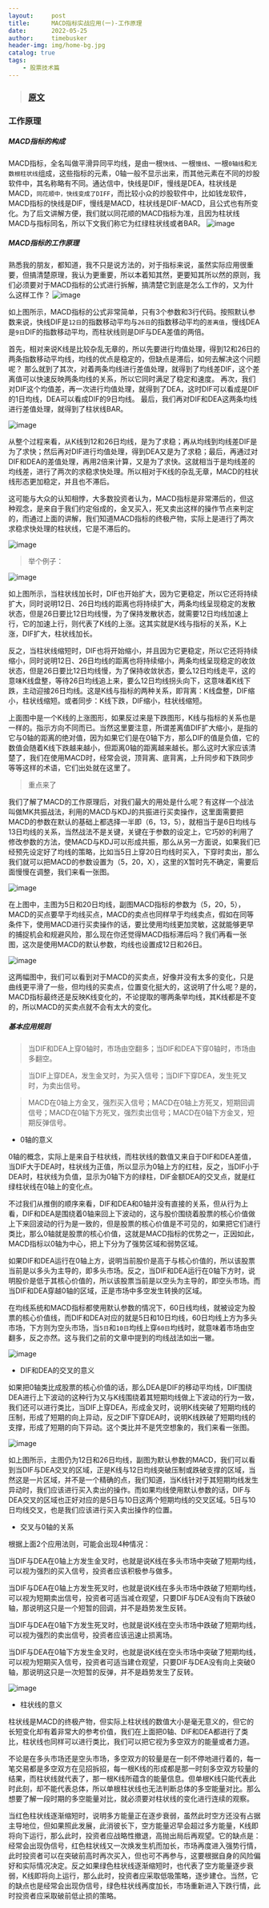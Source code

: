 ```yaml
---
layout:     post
title:      MACD指标实战应用(一)-工作原理
date:       2022-05-25
author:     timebusker
header-img: img/home-bg.jpg
catalog: true
tags:
    - 股票技术篇
---  
```


>### [原文](https://zhuanlan.zhihu.com/p/384268548)


### 工作原理
##### MACD指标的构成
MACD指标，全名叫做平滑异同平均线，是由一根`快线`、一根`慢线`、一根`0轴线`和`无数根柱状线`组成，这些指标的元素，0轴一般不显示出来，而其他元素在不同的炒股软件中，其名称略有不同。通达信中，快线是DIF，慢线是DEA，柱状线是MACD，`同花顺中，快线变成了DIFF`，而比较小众的炒股软件中，比如钱龙软件，MACD指标的快线是DIF，慢线是MACD，柱状线是DIF-MACD，且公式也有所变化。为了后文讲解方便，我们就以同花顺的MACD指标为准，且因为柱状线MACD与指标同名，所以下文我们称它为红绿柱状线或者BAR。
![image](img/Z笔记附件/2022-05-15-MACD指标实战应用-工作原理_image_1.png)  

##### MACD指标的工作原理
熟悉我的朋友，都知道，我不只是说方法的，对于指标来说，虽然实际应用很重要，但搞清楚原理，我认为更重要，所以本着知其然，更要知其所以然的原则，我们必须要对于MACD指标的公式进行拆解，搞清楚它到底是怎么工作的，又为什么这样工作？
![image](img/Z笔记附件/2022-05-15-MACD指标实战应用-工作原理_image_2.png)  

如上图所示，MACD指标的公式非常简单，只有3个参数和3行代码。按照默认参数来说，快线DIF是`12日`的指数移动平均与`26日`的指数移动平均的`差离值`，慢线DEA是`9日`DIF的指数移动平均，而柱状线则是DIF与DEA差值的两倍。

首先，相对来说K线是比较杂乱无章的，所以先要进行均值处理，得到12和26日的两条指数移动平均线，均线的优点是稳定的，但缺点是滞后，如何去解决这个问题呢？
那么就到了其次，对着两条均线进行差值处理，就得到了均线差DIF，这个差离值可以快速反映两条均线的关系，所以它同时满足了稳定和速度。
再次，我们对DIF这个均值差，再一次进行均值处理，就得到了DEA，这时DIF可以看成是DIF的1日均线，DEA可以看成DIF的9日均线。
最后，我们再对DIF和DEA这两条均线进行差值处理，就得到了柱状线BAR。

![image](img/Z笔记附件/2022-05-15-MACD指标实战应用-工作原理_image_3.png)  

从整个过程来看，从K线到12和26日均线，是为了求稳；再从均线到均线差DIF是为了求快；然后再对DIF进行均值处理，得到DEA又是为了求稳；最后，再通过对DIF和DEA的差值处理，再用2倍来计算，又是为了求快。这就相当于是均线差的均线差，进行了两次的求稳求快处理。所以相对于K线的杂乱无章，MACD的柱状线形态更加稳定，并且也不滞后。

这可能与大众的认知相悖，大多数投资者认为，MACD指标是非常滞后的，但这种观念，是来自于我们约定俗成的，金叉买入，死叉卖出这样的操作节点来判定的，而通过上面的讲解，我们知道MACD指标的终极产物，实际上是进行了两次求稳求快处理的柱状线，它是不滞后的。

![image](img/Z笔记附件/2022-05-15-MACD指标实战应用-工作原理_image_4.png)  

> 举个例子：

![image](img/Z笔记附件/2022-05-15-MACD指标实战应用-工作原理_image_5.png)  

如上图所示，当柱状线加长时，DIF也开始扩大，因为它更稳定，所以它还将持续扩大，同时说明12日、26日均线的距离也将持续扩大，两条均线呈现稳定的发散状态，但是26日要比12日均线慢，为了保持发散状态，就需要12日均线加速上行，它的加速上行，则代表了K线的上涨。这其实就是K线与指标的关系，K上涨，DIF扩大，柱状线加长。

反之，当柱状线缩短时，DIF也将开始缩小，并且因为它更稳定，所以它还将持续缩小，同时说明12日、26日均线的距离也将持续缩小，两条均线呈现稳定的收敛状态，但是26日要比12日均线慢，为了保持收敛状态，要么12日均线走平，这的意味K线盘整，等待26日均线追上来，要么12日均线拐头向下，这意味着K线下跌，主动迎接26日均线。这是K线与指标的两种关系，即背离：K线盘整，DIF缩小，柱状线缩短。或者同步：K线下跌，DIF缩小，柱状线缩短。

上面图中是一个K线的上涨图形，如果反过来是下跌图形，K线与指标的关系也是一样的。指示方向不同而已。当然这里要注意，所谓差离值DIF扩大缩小，是指的它与0轴的距离的绝对值，因为如果它们是在0轴下方，那么DIF的值是负值，它的数值会随着K线下跌越来越小，但距离0轴的距离越来越长。那么这时大家应该清楚了，我们在使用MACD时，经常会说，顶背离、底背离，上升同步和下跌同步等等这样的术语，它们出处就在这里了。

> 重点来了

我们了解了MACD的工作原理后，对我们最大的用处是什么呢？有这样一个战法叫做MK共振战法，利用的MACD与KDJ的共振进行买卖操作，这里面需要把MACD的参数在默认的基础上都选择一半即（6，13，5），就相当于是6日均线与13日均线的关系，当然战法不是关键，关键在于参数的设定上，它巧妙的利用了修改参数的方法，使MACD与KDJ可以形成共振，那么从另一方面说，如果我们已经预先设定好了均线的策略，比如当5日上穿20日均线时买入，下穿时卖出，那么我们就可以把MACD的参数设置为（5，20，X），这里的X暂时先不确定，需要后面慢慢在调整，我们来看一张图。

![image](img/Z笔记附件/2022-05-15-MACD指标实战应用-工作原理_image_6.png)  

在上图中，主图为5日和20日均线，副图MACD指标的参数为（5，20，5），MACD的买点要早于均线买点，MACD的卖点也同样早于均线卖点，假如在同等条件下，使用MACD进行买卖操作的话，要比使用均线更加灵敏，这就能够更早的捕捉机会和规避风险，那么现在你还觉得MACD指标滞后吗？我们再看一张图，这次是使用MACD的默认参数，均线也设置成12日和26日。

![image](img/Z笔记附件/2022-05-15-MACD指标实战应用-工作原理_image_7.png)  

这两幅图中，我们可以看到对于MACD的买卖点，好像并没有太多的变化，只是曲线更平滑了一些，但均线的买卖点，位置变化挺大的，这说明了什么呢？是的，MACD指标最终还是反映K线变化的，不论提取的哪两条举均线，其K线都是不变的，所以MACD的买卖点就不会有太大的变化。

##### 基本应用规则

> 当DIF和DEA上穿0轴时，市场由空翻多；当DIF和DEA下穿0轴时，市场由多翻空。

> 当DIF上穿DEA，发生金叉时，为买入信号；当DIF下穿DEA，发生死叉时，为卖出信号。

> MACD在0轴上方金叉，强烈买入信号；MACD在0轴上方死叉，短期回调信号；MACD在0轴下方死叉，强烈卖出信号；MACD在0轴下方金叉，短期反弹信号。



- 0轴的意义

0轴的概念，实际上是来自于柱状线，而柱状线的数值又来自于DIF和DEA差值，当DIF大于DEA时，柱状线为正值，所以显示为0轴上方的红柱，反之，当DIF小于DEA时，柱状线为负值，显示为0轴下方的绿柱，DIF金额DEA的交叉点，就是红绿柱状线在0轴上的变化点。

不过我们从推倒的顺序来看，DIF和DEA和0轴并没有直接的关系，但从行为上看，DIF和DEA是围绕着0轴来回上下波动的，这与股价围绕着股票的核心价值做上下来回波动的行为是一致的，但是股票的核心价值是不可见的，如果把它们进行类比，那么0轴就是股票的核心价值，这就是MACD指标的优势之一，正因如此，MACD指标以0轴为中心，把上下分为了强势区域和弱势区域。

如果DIF和DEA运行在0轴上方，说明当前股价是高于与核心价值的，所以该股票当前是以多头为主导的，即多头市场。反之，当DIF和DEA运行在0轴下方时，说明股价是低于其核心价值的，所以该股票当前是以空头为主导的，即空头市场。而当DIF和DEA穿越0轴的区域，正是市场中多空发生转换的区域。

在均线系统和MACD指标都使用默认参数的情况下，60日线均线，就被设定为股票的核心价值线，而DIF和DEA对应的就是5日和10日均线，60日均线上方为多头市场，下方则为空头市场，当`5日`和`10日`均线上穿`60日`均线时，就意味着市场由空翻多，反之亦然。这与我们之前的文章中提到的均线战法如出一辙。

![image](img/Z笔记附件/2022-05-19-MACD指标实战应用-MK共振战法_image_1.png)  

- DIF和DEA的交叉的意义

如果把0轴类比成股票的核心价值的话，那么DEA是DIF的移动平均线，DIF围绕DEA进行上下波动的这种行为又与K线围绕着其短期均线做上下波动的行为一致，我们还可以进行类比，当DIF上穿DEA，形成金叉时，说明K线突破了短期均线的压制，形成了短期的向上异动，反之DIF下穿DEA时，说明K线跌破了短期均线的支撑，形成了短期的向下异动。这个类比并不是凭空想象的，我们来看一张图。

![image](img/Z笔记附件/2022-05-15-MACD指标实战应用-工作原理_image_9.png)  

如上图所示，主图仍为12日和26日均线，副图为默认参数的MACD，我们可以看到当DIF与DEA交叉的区域，正是K线与12日均线突破压制或跌破支撑的区域，当然这是一片区域，并不是一个精确的点，我们知道，当K线针对于其短期均线发生异动时，我们应该进行买入卖出的操作。而如果均线使用默认参数的话，DIF与DEA交叉的区域也正好对应的是5日与10日这两个短期均线的交叉区域。5日与10日均线交叉，也是我们应该进行买入卖出操作的位置。


- 交叉与0轴的关系

根据上面2个应用法则，可能会出现4种情况：

当DIF与DEA在0轴上方发生金叉时，也就是说K线在多头市场中突破了短期均线，可以视为强烈的买入信号，投资者应该积极参与做多。

当DIF与DEA在0轴上方发生死叉时，也就是说K线在多头市场中跌破了短期均线，可以视为短期卖出信号，投资者可适当减仓观望，只要DIF与DEA没有向下跌破0轴，那说明这只是一个短暂的回调，并不是趋势发生反转。

当DIF与DEA在0轴下方发生死叉时，也就是说K线在空头市场中跌破了短期均线，可以视为强烈的卖出信号，投资者应该迅速止损离场。

当DIF与DEA在0轴下方发生金叉时，也就是说K线在空头市场中突破了短期均线，可以视为短期买入信号，投资者可适当建仓观望，只要DIF与DEA没有向上突破0轴，那说明这只是一次短暂的反弹，并不是趋势发生了反转。

![image](img/Z笔记附件/2022-05-15-MACD指标实战应用-工作原理_image_10.png)  

- 柱状线的意义

柱状线是MACD的终极产物，但实际上柱状线的数值大小是毫无意义的，但它的长短变化却有着非常大的参考价值，我们在上面把0轴、DIF和DEA都进行了类比，柱状线也同样可以进行类比，我们可以把它视为多空双方的能量或者力道。

不论是在多头市场还是空头市场，多空双方的较量是在一刻不停地进行着的，每一笔交易都是多空双方在见招拆招，每一根K线的形成都是那一时刻多空双方较量的结果，而柱状线就代表了，那一根K线所蕴含的能量信息。但单根K线只能代表此时此刻，却不能代表总体，所以单根柱状线也无法判断总体的多空能量对比。那么想要了解一段时期的多空能量对比，就必须要对柱状线的变化进行连续的观察。

当红色柱状线逐渐缩短时，说明多方能量正在逐步衰弱，虽然此时空方还没有占据主导地位，但如果照此发展，此消彼长下，空方能量迟早会超过多方能量，K线即将向下运行，那么此时，投资者应战略性撤退，高抛出局后再观望。它的缺点是：经常会出现伪信号，红色柱状线又一次焕发生机而加长，市场再度进入强势行情，此时投资者可以在突破前高时再次买入，但也可不再参与，这要根据自身的风险偏好和实际情况决定。反之如果绿色柱状线逐渐缩短时，也代表了空方能量逐步衰弱，K线即将向上运行，那么此时，投资者应采取低吸策略，逐步建仓。当然，它的缺点也是经常会出现伪信号，绿色柱状线再度加长，市场重新进入下跌行情，此时投资者应采取破前低止损的策略。



















